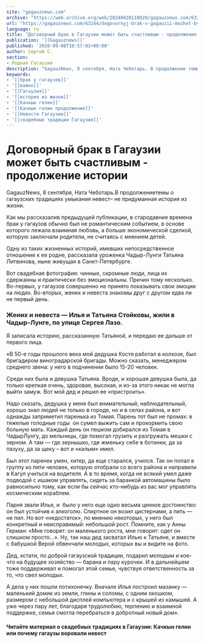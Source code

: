 ```yaml
---
site: "gagauznews.com"
archive: "https://web.archive.org/web/20240420110920/gagauznews.com/63244/dogovornyj-brak-v-gagauzii-mozhet-byt-schastlivym-prodolzhenie-istorii.html"
url: "https://gagauznews.com/63244/dogovornyj-brak-v-gagauzii-mozhet-byt-schastlivym-prodolzhenie-istorii.html"
language: ru
title: "Договорный брак в Гагаузии может быть счастливым - продолжение истории"
publication: '[[Gagauznews]]'
published: '2020-09-08T10:57:01+00:00'
author: Сергей С.
section:
- Родная Гагаузия
description: "GagauzNews, 8 сентября, Ната Чеботарь. В продолжение темы о гагаузских традициях умыкания невест – не придуманная история из жизни. Как мы рассказали в предыдущей публикации, в стародавние времена брак у гагаузов обычно был не романтическим событием, в основе которого лежала взаимная любовь, а больше экономической сделкой, которую заключали родители, не считаясь с мнением детей. Одну из таких жизненных историй, имевших непосредственное отношение к ее родне, рассказала уроженка Чадыр-Лунги Татьяна Литвинова, ныне живущая в Санкт-Петербурге. Вот свадебная фотография: чинные, скромные люди, лица их сдержанны и практически без эмоциональны. Причин тому несколько. Во-первых, у гагаузов совершенно не принято показывать свои эмоции на […]"
keywords:
- '[[брак у гагаузов]]'
- '[[важно]]'
- '[[Гагаузия]]'
- '[[история из жизни]]'
- '[[Качкын гелин]]'
- '[[Качкын гелин продолжение]]'
- '[[Новости Гагаузии]]'
- '[[свадебные традиции Гагаузия]]'
---
```


# Договорный брак в Гагаузии может быть счастливым - продолжение истории

GagauzNews, 8 сентября, Ната Чеботарь.В продолжениетемы о гагаузских традициях умыкания невест– не придуманная история из жизни.

Как мы рассказалив предыдущей публикации, в стародавние времена брак у гагаузов обычно был не романтическим событием, в основе которого лежала взаимная любовь, а больше экономической сделкой, которую заключали родители, не считаясь с мнением детей.

Одну из таких жизненных историй, имевших непосредственное отношение к ее родне, рассказала уроженка Чадыр-Лунги Татьяна Литвинова, ныне живущая в Санкт-Петербурге.

Вот свадебная фотография: чинные, скромные люди, лица их сдержанны и практически без эмоциональны. Причин тому несколько. Во-первых, у гагаузов совершенно не принято показывать свои эмоции на людях. Во-вторых, жених и невеста знакомы друг с другом едва ли не первый день.

### Жених и невеста — Илья и Татьяна Стойковы, жили в Чадыр-Лунге, по улице Сергея Лазо.

Я записала историю, рассказанную Татьяной, и передаю ее дальше от первого лица.

«В 50-е годы прошлого века мой дедушка Костя работал в колхозе, был бригадиром виноградарской бригады. Можно сказать, менеджером среднего звена: у него в подчинении было 15-20 человек.

Среди них была и девушка Татьяна. Вроде, и хорошая девушка была, да только крепкая очень, здоровая, высокая, и из-за этого никак не могла выйти замуж. Вот мой дед и решил ее «пристроить».

Надо сказать, дедушка у меня был внимательный, наблюдательный, хорошо знал людей не только в городе, но и в селах района, и вот однажды заприметил паренька из Томая. Парень тот был не промах: в тяжелые голодные годы  он сумел выжить сам и прокормить свою больную мать. Каждый день он пешком добирался из Томая в ЧадырЛунгу, до мельницы, где помогал грузить и разгружать мешки с зерном. А там — где зернышко, где жменьку себе в ботинки, да за пазуху, да за щеку – вот и «калым» имел.

Был этот паренек умен, хитер, да еще старался, учился. Так он попал в группу из пяти человек, которую отобрали со всего района и направили в Кагул учиться на водителя. А в то время, когда не всякий умел даже подводой с ишаком управлять, сидеть за баранкой автомашины было равносильно тому, как если бы сейчас кто-нибудь из вас мог управлять космическим кораблем.

Парня звали Илья, и  было у него еще одно весьма ценное достоинство: он был устойчив к алкоголю. Спиртное он возил цистернами, а пить — не пил. Но вот «недостаток», по мнению некоторых, у него был конкретный и неисправимый: небольшой рост. Помните, как у Анны Герман: «Мне говорят: он маленького роста, мне говорят: одет он слишком просто…». Ну, так наш дед засватал Илью к Татьяне, и вместе с бабушкой Верой обвенчали молодых, которых вы и видите на фото.

Дед, кстати, по доброй гагаузской традиции, подарил молодым и кое-что на будущее хозяйство — барана и пару курочек. И в дальнейшем тоже поддерживал и помогал этой семье, чувствуя ответственность за то, что свел молодых.

А дела у них пошли потихонечку. Вначале Илья построил мазанку — маленький домик из земли, глины и соломы, с одним окошком, размером с небольшой дисплей компьютера и с крышей из камышей. А уже через пару лет, благодаря трудолюбию, терпению и взаимной поддержке, семья смогла перебраться в добротный новый дом».

#### Читайте материал о свадебных традициях в Гагаузии: Качкын гелин или почему гагаузы воровали невест